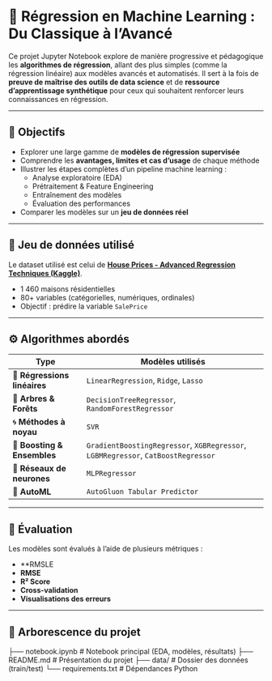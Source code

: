 # 🧠 Régression en Machine Learning : Du Classique à l’Avancé

Ce projet Jupyter Notebook explore de manière progressive et pédagogique les **algorithmes de régression**, allant des plus simples (comme la régression linéaire) aux modèles avancés et automatisés. 
Il sert à la fois de **preuve de maîtrise des outils de data science** et de **ressource d’apprentissage synthétique** pour ceux qui souhaitent renforcer leurs connaissances en régression.

---

## 📌 Objectifs

- Explorer une large gamme de **modèles de régression supervisée**
- Comprendre les **avantages, limites et cas d’usage** de chaque méthode
- Illustrer les étapes complètes d’un pipeline machine learning :
  - Analyse exploratoire (EDA)
  - Prétraitement & Feature Engineering
  - Entraînement des modèles
  - Évaluation des performances
- Comparer les modèles sur un **jeu de données réel**

---

## 🏡 Jeu de données utilisé

Le dataset utilisé est celui de **[House Prices - Advanced Regression Techniques (Kaggle)](https://www.kaggle.com/competitions/house-prices-advanced-regression-techniques)**.

- 1 460 maisons résidentielles
- 80+ variables (catégorielles, numériques, ordinales)
- Objectif : prédire la variable `SalePrice`

---

## ⚙️ Algorithmes abordés

| Type                        | Modèles utilisés |
|-----------------------------|------------------|
| 🔹 **Régressions linéaires**      | `LinearRegression`, `Ridge`, `Lasso` |
| 🌳 **Arbres & Forêts**           | `DecisionTreeRegressor`, `RandomForestRegressor` |
| 🌀 **Méthodes à noyau**         | `SVR` |
| 🔧 **Boosting & Ensembles**     | `GradientBoostingRegressor`, `XGBRegressor`, `LGBMRegressor`, `CatBoostRegressor` |
| 🧠 **Réseaux de neurones**      | `MLPRegressor` |
| 🤖 **AutoML**                   | `AutoGluon Tabular Predictor` |

---

## 🧪 Évaluation

Les modèles sont évalués à l’aide de plusieurs métriques :
- **RMSLE
- **RMSE**
- **R² Score**
- **Cross-validation**
- **Visualisations des erreurs**

---

## 📂 Arborescence du projet 

├── notebook.ipynb # Notebook principal (EDA, modèles, résultats)
├── README.md # Présentation du projet
├── data/ # Dossier des données (train/test)
└── requirements.txt #  Dépendances Python
